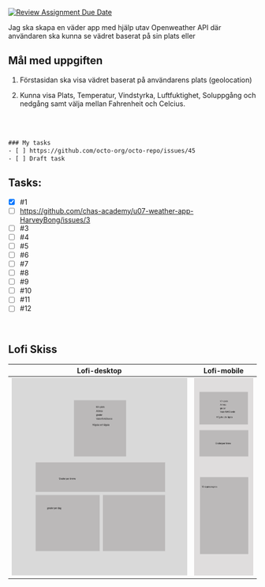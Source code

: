 [![Review Assignment Due Date](https://classroom.github.com/assets/deadline-readme-button-24ddc0f5d75046c5622901739e7c5dd533143b0c8e959d652212380cedb1ea36.svg)](https://classroom.github.com/a/rBfB12PE)



Jag ska skapa en väder app med hjälp utav Openweather API där användaren ska kunna se vädret baserat på sin plats eller 
## Mål med uppgiften

1. Förstasidan ska visa vädret baserat på användarens plats (geolocation)

2. Kunna visa Plats, Temperatur, Vindstyrka, Luftfuktighet, Soluppgång och nedgång samt välja mellan Fahrenheit och Celcius.

<br> <br>

```[tasklist]
### My tasks
- [ ] https://github.com/octo-org/octo-repo/issues/45
- [ ] Draft task
```

## Tasks:
- [x] #1
- [ ] https://github.com/chas-academy/u07-weather-app-HarveyBong/issues/3
- [ ] #3
- [ ] #4
- [ ] #5
- [ ] #6
- [ ] #7
- [ ] #8
- [ ] #9
- [ ] #10
- [ ] #11
- [ ] #12

<br>

## Lofi Skiss


Lofi-desktop            |  Lofi-mobile
:-------------------------:|:-------------------------:
<img src="u07-weather-app\images\lofi-desktop.png" height="400px" > | <img src="u07-weather-app\images\lofi-mobile.png" height="400px" >
